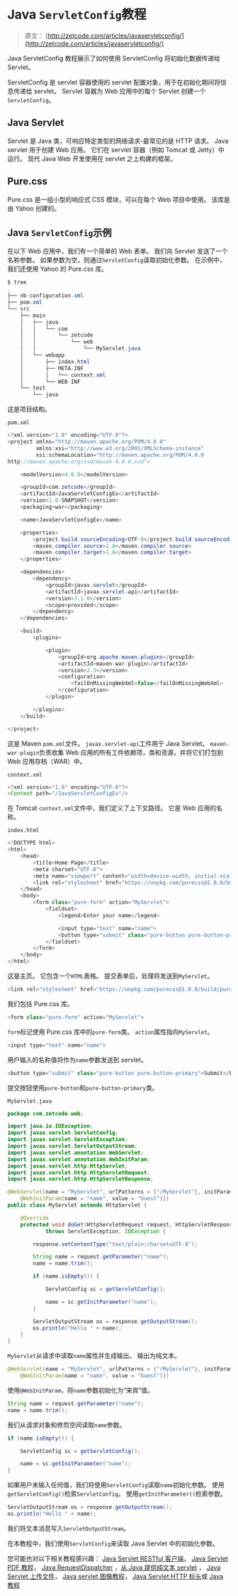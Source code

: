 # Java `ServletConfig`教程

> 原文： [http://zetcode.com/articles/javaservletconfig/](http://zetcode.com/articles/javaservletconfig/)

Java ServletConfig 教程展示了如何使用 ServletConfig 将初始化数据传递给 Servlet。

ServletConfig 是 servlet 容器使用的 servlet 配置对象，用于在初始化期间将信息传递给 servlet。 Servlet 容器为 Web 应用中的每个 Servlet 创建一个`ServletConfig`。

## Java Servlet

Servlet 是 Java 类，可响应特定类型的网络请求-最常见的是 HTTP 请求。 Java servlet 用于创建 Web 应用。 它们在 servlet 容器（例如 Tomcat 或 Jetty）中运行。 现代 Java Web 开发使用在 servlet 之上构建的框架。

## Pure.css

Pure.css 是一组小型的响应式 CSS 模块，可以在每个 Web 项目中使用。 该库是由 Yahoo 创建的。

## Java `ServletConfig`示例

在以下 Web 应用中，我们有一个简单的 Web 表单。 我们向 Servlet 发送了一个名称参数。 如果参数为空，则通过`ServletConfig`读取初始化参数。 在示例中，我们还使用 Yahoo 的 Pure.css 库。

```java
$ tree
.
├── nb-configuration.xml
├── pom.xml
└── src
    ├── main
    │   ├── java
    │   │   └── com
    │   │       └── zetcode
    │   │           └── web
    │   │               └── MyServlet.java
    │   └── webapp
    │       ├── index.html
    │       ├── META-INF
    │       │   └── context.xml
    │       └── WEB-INF
    └── test
        └── java

```

这是项目结构。

`pom.xml`

```java
<?xml version="1.0" encoding="UTF-8"?>
<project xmlns="http://maven.apache.org/POM/4.0.0" 
         xmlns:xsi="http://www.w3.org/2001/XMLSchema-instance" 
         xsi:schemaLocation="http://maven.apache.org/POM/4.0.0 
http://maven.apache.org/xsd/maven-4.0.0.xsd">

    <modelVersion>4.0.0</modelVersion>

    <groupId>com.zetcode</groupId>
    <artifactId>JavaServletConfigEx</artifactId>
    <version>1.0-SNAPSHOT</version>
    <packaging>war</packaging>

    <name>JavaServletConfigEx</name>

    <properties>
        <project.build.sourceEncoding>UTF-8</project.build.sourceEncoding>
        <maven.compiler.source>1.8</maven.compiler.source>
        <maven.compiler.target>1.8</maven.compiler.target>
    </properties>

    <dependencies>
        <dependency>
            <groupId>javax.servlet</groupId>
            <artifactId>javax.servlet-api</artifactId>
            <version>3.1.0</version>
            <scope>provided</scope>
        </dependency>
    </dependencies>

    <build>
        <plugins>

            <plugin>
                <groupId>org.apache.maven.plugins</groupId>
                <artifactId>maven-war-plugin</artifactId>
                <version>2.3</version>
                <configuration>
                    <failOnMissingWebXml>false</failOnMissingWebXml>
                </configuration>
            </plugin>

        </plugins>
    </build>

</project>

```

这是 Maven `pom.xml`文件。 `javax.servlet-api`工件用于 Java Servlet。 `maven-war-plugin`负责收集 Web 应用的所有工件依赖项，类和资源，并将它们打包到 Web 应用存档（WAR）中。

`context.xml`

```java
<?xml version="1.0" encoding="UTF-8"?>
<Context path="/JavaServletConfigEx"/>

```

在 Tomcat `context.xml`文件中，我们定义了上下文路径。 它是 Web 应用的名称。

`index.html`

```java
<!DOCTYPE html>
<html>
    <head>
        <title>Home Page</title>
        <meta charset="UTF-8">
        <meta name="viewport" content="width=device-width, initial-scale=1">
        <link rel="stylesheet" href="https://unpkg.com/purecss@1.0.0/build/pure-min.css">
    </head>
    <body>
        <form class="pure-form" action="MyServlet">
            <fieldset>
                <legend>Enter your name</legend>

                <input type="text" name="name">
                <button type="submit" class="pure-button pure-button-primary">Submit</button>
            </fieldset>
        </form>
    </body>
</html>

```

这是主页。 它包含一个`HTML`表格。 提交表单后，处理将发送到`MyServlet`。

```java
<link rel="stylesheet" href="https://unpkg.com/purecss@1.0.0/build/pure-min.css">

```

我们包括 Pure.css 库。

```java
<form class="pure-form" action="MyServlet">

```

`form`标记使用 Pure.css 库中的`pure-form`类。 `action`属性指向`MyServlet`。

```java
<input type="text" name="name">

```

用户输入的名称值将作为`name`参数发送到 servlet。

```java
<button type="submit" class="pure-button pure-button-primary">Submit</button>

```

提交按钮使用`pure-button`和`pure-button-primary`类。

`MyServlet.java`

```java
package com.zetcode.web;

import java.io.IOException;
import javax.servlet.ServletConfig;
import javax.servlet.ServletException;
import javax.servlet.ServletOutputStream;
import javax.servlet.annotation.WebServlet;
import javax.servlet.annotation.WebInitParam;
import javax.servlet.http.HttpServlet;
import javax.servlet.http.HttpServletRequest;
import javax.servlet.http.HttpServletResponse;

@WebServlet(name = "MyServlet", urlPatterns = {"/MyServlet"}, initParams = {
    @WebInitParam(name = "name", value = "Guest")})
public class MyServlet extends HttpServlet {

    @Override
    protected void doGet(HttpServletRequest request, HttpServletResponse response)
            throws ServletException, IOException {

        response.setContentType("text/plain;charset=UTF-8");

        String name = request.getParameter("name");
        name = name.trim();

        if (name.isEmpty()) {

            ServletConfig sc = getServletConfig();

            name = sc.getInitParameter("name");
        }

        ServletOutputStream os = response.getOutputStream();
        os.println("Hello " + name);
    }
}

```

`MyServlet`从请求中读取`name`属性并生成输出。 输出为纯文本。

```java
@WebServlet(name = "MyServlet", urlPatterns = {"/MyServlet"}, initParams = {
    @WebInitParam(name = "name", value = "Guest")})

```

使用`@WebInitParam`，将`name`参数初始化为“来宾”值。

```java
String name = request.getParameter("name");
name = name.trim();

```

我们从请求对象和修剪空间读取`name`参数。

```java
if (name.isEmpty()) {

    ServletConfig sc = getServletConfig();

    name = sc.getInitParameter("name");
}

```

如果用户未输入任何值，我们将使用`ServletConfig`读取`name`初始化参数。 使用`getServletConfig()`检索`ServletConfig`。 使用`getInitParameter()`检索参数。

```java
ServletOutputStream os = response.getOutputStream();
os.println("Hello " + name);

```

我们将文本消息写入`ServletOutputStream`。

在本教程中，我们使用`ServletConfig`来读取 Java Servlet 中的初始化参数。

您可能也对以下相关教程感兴趣： [Java Servlet RESTful 客户端](/articles/javaservletrestclient/)， [Java Servlet PDF 教程](/articles/javaservletpdf/)， [Java RequestDispatcher](/java/requestdispatcher/) ，[从 Java 提供纯文本 servlet](/articles/javaservlettext/) ， [Java Servlet 上传文件](/articles/javaservletuploadfile/)， [Java servlet 图像教程](/articles/javaservletimage/)， [Java Servlet HTTP 标头](/articles/javaservlethttpheaders/)或 [Java 教程](/lang/java/)